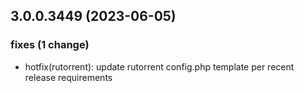 ## 3.0.0.3449 (2023-06-05)

### fixes (1 change)

- hotfix(rutorrent): update rutorrent config.php template per recent release requirements
